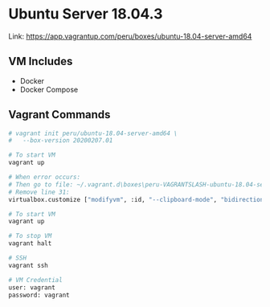 # Ubuntu Server 18.04.3

Link: https://app.vagrantup.com/peru/boxes/ubuntu-18.04-server-amd64

## VM Includes

- Docker
- Docker Compose

## Vagrant Commands

```bash
# vagrant init peru/ubuntu-18.04-server-amd64 \
#   --box-version 20200207.01

# To start VM
vagrant up

# When error occurs:
# Then go to file: ~/.vagrant.d\boxes\peru-VAGRANTSLASH-ubuntu-18.04-server-amd64\20200207.01\virtualbox
# Remove line 31: 
virtualbox.customize ["modifyvm", :id, "--clipboard-mode", "bidirectional"]

# To start VM
vagrant up

# To stop VM 
vagrant halt

# SSH
vagrant ssh

# VM Credential
user: vagrant
password: vagrant
```